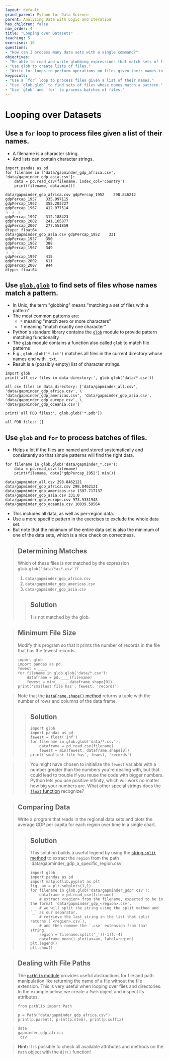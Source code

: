 ```yaml
---
layout: default
grand_parent: Python for Data Science
parent: Analyzing Data with Logic and Iteration
has_children: false
nav_order: 4
title: "Looping over Datasets"
teaching: 5
exercises: 10
questions:
- "How can I process many data sets with a single command?"
objectives:
- "Be able to read and write globbing expressions that match sets of files."
- "Use glob to create lists of files."
- "Write for loops to perform operations on files given their names in a list."
keypoints:
- "Use a `for` loop to process files given a list of their names."
- "Use `glob.glob` to find sets of files whose names match a pattern."
- "Use `glob` and `for` to process batches of files."
---
```


# Looping over Datasets

## Use a `for` loop to process files given a list of their names.

*   A filename is a character string.
*   And lists can contain character strings.

~~~
import pandas as pd
for filename in ['data/gapminder_gdp_africa.csv', 'data/gapminder_gdp_asia.csv']:
    data = pd.read_csv(filename, index_col='country')
    print(filename, data.min())
~~~

~~~
data/gapminder_gdp_africa.csv gdpPercap_1952    298.846212
gdpPercap_1957    335.997115
gdpPercap_1962    355.203227
gdpPercap_1967    412.977514
⋮ ⋮ ⋮
gdpPercap_1997    312.188423
gdpPercap_2002    241.165877
gdpPercap_2007    277.551859
dtype: float64
data/gapminder_gdp_asia.csv gdpPercap_1952    331
gdpPercap_1957    350
gdpPercap_1962    388
gdpPercap_1967    349
⋮ ⋮ ⋮
gdpPercap_1997    415
gdpPercap_2002    611
gdpPercap_2007    944
dtype: float64
~~~


## Use [`glob.glob`](https://docs.python.org/3/library/glob.html#glob.glob) to find sets of files whose names match a pattern.

*   In Unix, the term "globbing" means "matching a set of files with a pattern".
*   The most common patterns are:
    *   `*` meaning "match zero or more characters"
    *   `?` meaning "match exactly one character"
*   Python's standard library contains the [`glob`](https://docs.python.org/3/library/glob.html) module to provide pattern matching functionality
*   The [`glob`](https://docs.python.org/3/library/glob.html) module contains a function also called `glob` to match file patterns
*   E.g., `glob.glob('*.txt')` matches all files in the current directory
    whose names end with `.txt`.
*   Result is a (possibly empty) list of character strings.

~~~
import glob
print('all csv files in data directory:', glob.glob('data/*.csv'))
~~~

~~~
all csv files in data directory: ['data/gapminder_all.csv', 'data/gapminder_gdp_africa.csv', \
'data/gapminder_gdp_americas.csv', 'data/gapminder_gdp_asia.csv', 'data/gapminder_gdp_europe.csv', \
'data/gapminder_gdp_oceania.csv']
~~~


~~~
print('all PDB files:', glob.glob('*.pdb'))
~~~

~~~
all PDB files: []
~~~


## Use `glob` and `for` to process batches of files.

*   Helps a lot if the files are named and stored systematically and consistently
    so that simple patterns will find the right data.

~~~
for filename in glob.glob('data/gapminder_*.csv'):
    data = pd.read_csv(filename)
    print(filename, data['gdpPercap_1952'].min())
~~~

~~~
data/gapminder_all.csv 298.8462121
data/gapminder_gdp_africa.csv 298.8462121
data/gapminder_gdp_americas.csv 1397.717137
data/gapminder_gdp_asia.csv 331.0
data/gapminder_gdp_europe.csv 973.5331948
data/gapminder_gdp_oceania.csv 10039.59564
~~~


*   This includes all data, as well as per-region data.
*   Use a more specific pattern in the exercises to exclude the whole data set.
*   But note that the minimum of the entire data set is also the minimum of one of the data sets,
    which is a nice check on correctness.

> ## Determining Matches
>
> Which of these files is *not* matched by the expression `glob.glob('data/*as*.csv')`?
>
> 1. `data/gapminder_gdp_africa.csv`
> 2. `data/gapminder_gdp_americas.csv`
> 3. `data/gapminder_gdp_asia.csv`
>
> > ## Solution
> >
> > 1 is not matched by the glob.


> ## Minimum File Size
>
> Modify this program so that it prints the number of records in
> the file that has the fewest records.
>
> ~~~
> import glob
> import pandas as pd
> fewest = ____
> for filename in glob.glob('data/*.csv'):
>     dataframe = pd.____(filename)
>     fewest = min(____, dataframe.shape[0])
> print('smallest file has', fewest, 'records')
> ~~~

> Note that the [`DataFrame.shape()` method][shape-method]
> returns a tuple with the number of rows and columns of the data frame.
>
> > ## Solution
> > ~~~
> > import glob
> > import pandas as pd
> > fewest = float('Inf')
> > for filename in glob.glob('data/*.csv'):
> >     dataframe = pd.read_csv(filename)
> >     fewest = min(fewest, dataframe.shape[0])
> > print('smallest file has', fewest, 'records')
> > ~~~

> > You might have chosen to initialize the `fewest` variable with a number greater than the numbers
> > you're dealing with, but that could lead to trouble if you reuse the code with bigger numbers.
> > Python lets you use positive infinity, which will work no matter how big your numbers are.
> > What other special strings does the [`float` function][float-function] recognize?


> ## Comparing Data
>
> Write a program that reads in the regional data sets
> and plots the average GDP per capita for each region over time
> in a single chart.
> > ## Solution
> > This solution builds a useful legend by using the [string `split` method][split-method] to
> > extract the `region` from the path 'data/gapminder_gdp_a_specific_region.csv'.
> > ~~~
> > import glob
> > import pandas as pd
> > import matplotlib.pyplot as plt
> > fig, ax = plt.subplots(1,1)
> > for filename in glob.glob('data/gapminder_gdp*.csv'):
> >     dataframe = pd.read_csv(filename)
> >     # extract <region> from the filename, expected to be in the format 'data/gapminder_gdp_<region>.csv'.
> >     # we will split the string using the split method and `_` as our separator,
> >     # retrieve the last string in the list that split returns (`<region>.csv`),
> >     # and then remove the `.csv` extension from that string.
> >     region = filename.split('_')[-1][:-4]
> >     dataframe.mean().plot(ax=ax, label=region)
> > plt.legend()
> > plt.show()
> > ~~~


> ## Dealing with File Paths
> The [`pathlib` module][pathlib-module] provides useful abstractions for file and path manipulation like
> returning the name of a file without the file extension. This is very useful when looping over files and
> directories. In the example below, we create a `Path` object and inspect its attributes.
> ~~~
> from pathlib import Path
>
> p = Path("data/gapminder_gdp_africa.csv")
> print(p.parent), print(p.stem), print(p.suffix)
> ~~~

> ~~~
> data
> gapminder_gdp_africa
> .csv
> ~~~

>
> __Hint:__ It is possible to check all available attributes and methods on the `Path` object with the `dir()`
> function!


[float-function]: https://docs.python.org/3/library/functions.html#float
[pathlib-module]: https://docs.python.org/3/library/pathlib.html
[shape-method]: https://pandas.pydata.org/pandas-docs/stable/reference/api/pandas.DataFrame.shape.html
[split-method]: https://docs.python.org/3/library/stdtypes.html#str.split

